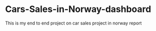 # Cars-Sales-in-Norway-dashboard

This is my end to end project on car sales project in norway report 

